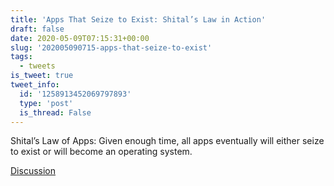 ```yaml
---
title: 'Apps That Seize to Exist: Shital’s Law in Action'
draft: false
date: 2020-05-09T07:15:31+00:00
slug: '202005090715-apps-that-seize-to-exist'
tags:
  - tweets
is_tweet: true
tweet_info:
  id: '1258913452069797893'
  type: 'post'
  is_thread: False
---
```




Shital’s Law of Apps: Given enough time, all apps eventually will either seize to exist or will become an operating system.

[Discussion](https://x.com/sytelus/status/1258913452069797893)
